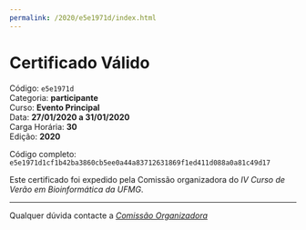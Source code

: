 ```yaml
---
permalink: /2020/e5e1971d/index.html
---
```


# Certificado Válido

Código: `e5e1971d`<br>
Categoria: **participante**<br>
Curso: **Evento Principal**<br>
Data: **27/01/2020 a 31/01/2020**<br>
Carga Horária: **30**<br>
Edição: **2020**<br>


Código completo: `e5e1971d1cf1b42ba3860cb5ee0a44a83712631869f1ed411d088a0a81c49d17`


Este certificado foi expedido pela Comissão organizadora do *IV Curso de Verão em Bioinformática da UFMG*.

----

Qualquer dúvida contacte a [_Comissão Organizadora_](<mailto:cursobioinfoufmg@gmail.com$subject=[Certificados]>)

